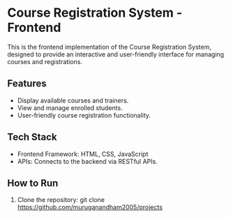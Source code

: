 # **Course Registration System - Frontend**

This is the frontend implementation of the Course Registration System, designed to provide an interactive and user-friendly interface for managing courses and registrations.

## **Features**
- Display available courses and trainers.
- View and manage enrolled students.
- User-friendly course registration functionality.

## **Tech Stack**
- Frontend Framework: HTML, CSS, JavaScript
- APIs: Connects to the backend via RESTful APIs.

## **How to Run**
1. Clone the repository:
   git clone https://github.com/muruganandham2005/projects


